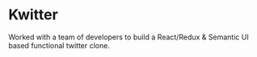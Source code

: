 # Kwitter
Worked with a team of developers to build a React/Redux &amp; Semantic UI based functional twitter clone.
